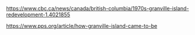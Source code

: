 https://www.cbc.ca/news/canada/british-columbia/1970s-granville-island-redevelopment-1.4021855

https://www.pps.org/article/how-granville-island-came-to-be

